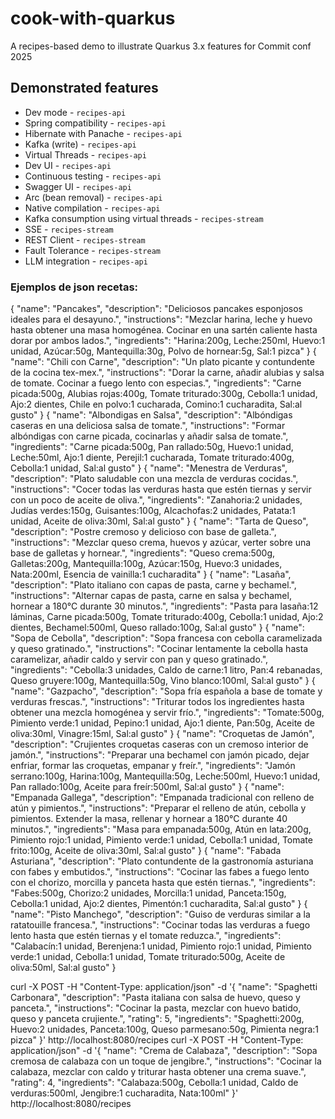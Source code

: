 # cook-with-quarkus

A recipes-based demo to illustrate Quarkus 3.x features for Commit conf 2025

## Demonstrated features

* Dev mode - `recipes-api`
* Spring compatibility - `recipes-api`
* Hibernate with Panache - `recipes-api`
* Kafka (write) - `recipes-api`
* Virtual Threads - `recipes-api`
* Dev UI - `recipes-api`
* Continuous testing - `recipes-api`
* Swagger UI - `recipes-api`
* Arc (bean removal) - `recipes-api`
* Native compilation - `recipes-api`
* Kafka consumption using virtual threads - `recipes-stream`
* SSE - `recipes-stream`
* REST Client - `recipes-stream`
* Fault Tolerance - `recipes-stream`
* LLM integration - `recipes-api`

### Ejemplos de json recetas:
{
"name": "Pancakes",
"description": "Deliciosos pancakes esponjosos ideales para el desayuno.",
"instructions": "Mezclar harina, leche y huevo hasta obtener una masa homogénea. Cocinar en una sartén caliente hasta dorar por ambos lados.",
"ingredients": "Harina:200g, Leche:250ml, Huevo:1 unidad, Azúcar:50g, Mantequilla:30g, Polvo de hornear:5g, Sal:1 pizca"
}
{
"name": "Chili con Carne",
"description": "Un plato picante y contundente de la cocina tex-mex.",
"instructions": "Dorar la carne, añadir alubias y salsa de tomate. Cocinar a fuego lento con especias.",
"ingredients": "Carne picada:500g, Alubias rojas:400g, Tomate triturado:300g, Cebolla:1 unidad, Ajo:2 dientes, Chile en polvo:1 cucharada, Comino:1 cucharadita, Sal:al gusto"
}
{
"name": "Albondigas en Salsa",
"description": "Albóndigas caseras en una deliciosa salsa de tomate.",
"instructions": "Formar albóndigas con carne picada, cocinarlas y añadir salsa de tomate.",
"ingredients": "Carne picada:500g, Pan rallado:50g, Huevo:1 unidad, Leche:50ml, Ajo:1 diente, Perejil:1 cucharada, Tomate triturado:400g, Cebolla:1 unidad, Sal:al gusto"
}
{
"name": "Menestra de Verduras",
"description": "Plato saludable con una mezcla de verduras cocidas.",
"instructions": "Cocer todas las verduras hasta que estén tiernas y servir con un poco de aceite de oliva.",
"ingredients": "Zanahoria:2 unidades, Judías verdes:150g, Guisantes:100g, Alcachofas:2 unidades, Patata:1 unidad, Aceite de oliva:30ml, Sal:al gusto"
}
{
"name": "Tarta de Queso",
"description": "Postre cremoso y delicioso con base de galleta.",
"instructions": "Mezclar queso crema, huevos y azúcar, verter sobre una base de galletas y hornear.",
"ingredients": "Queso crema:500g, Galletas:200g, Mantequilla:100g, Azúcar:150g, Huevo:3 unidades, Nata:200ml, Esencia de vainilla:1 cucharadita"
}
{
"name": "Lasaña",
"description": "Plato italiano con capas de pasta, carne y bechamel.",
"instructions": "Alternar capas de pasta, carne en salsa y bechamel, hornear a 180°C durante 30 minutos.",
"ingredients": "Pasta para lasaña:12 láminas, Carne picada:500g, Tomate triturado:400g, Cebolla:1 unidad, Ajo:2 dientes, Bechamel:500ml, Queso rallado:100g, Sal:al gusto"
}
{
"name": "Sopa de Cebolla",
"description": "Sopa francesa con cebolla caramelizada y queso gratinado.",
"instructions": "Cocinar lentamente la cebolla hasta caramelizar, añadir caldo y servir con pan y queso gratinado.",
"ingredients": "Cebolla:3 unidades, Caldo de carne:1 litro, Pan:4 rebanadas, Queso gruyere:100g, Mantequilla:50g, Vino blanco:100ml, Sal:al gusto"
}
{
"name": "Gazpacho",
"description": "Sopa fría española a base de tomate y verduras frescas.",
"instructions": "Triturar todos los ingredientes hasta obtener una mezcla homogénea y servir frío.",
"ingredients": "Tomate:500g, Pimiento verde:1 unidad, Pepino:1 unidad, Ajo:1 diente, Pan:50g, Aceite de oliva:30ml, Vinagre:15ml, Sal:al gusto"
}
{
"name": "Croquetas de Jamón",
"description": "Crujientes croquetas caseras con un cremoso interior de jamón.",
"instructions": "Preparar una bechamel con jamón picado, dejar enfriar, formar las croquetas, empanar y freír.",
"ingredients": "Jamón serrano:100g, Harina:100g, Mantequilla:50g, Leche:500ml, Huevo:1 unidad, Pan rallado:100g, Aceite para freír:500ml, Sal:al gusto"
}
{
"name": "Empanada Gallega",
"description": "Empanada tradicional con relleno de atún y pimientos.",
"instructions": "Preparar el relleno de atún, cebolla y pimientos. Extender la masa, rellenar y hornear a 180°C durante 40 minutos.",
"ingredients": "Masa para empanada:500g, Atún en lata:200g, Pimiento rojo:1 unidad, Pimiento verde:1 unidad, Cebolla:1 unidad, Tomate frito:100g, Aceite de oliva:30ml, Sal:al gusto"
}
{
"name": "Fabada Asturiana",
"description": "Plato contundente de la gastronomía asturiana con fabes y embutidos.",
"instructions": "Cocinar las fabes a fuego lento con el chorizo, morcilla y panceta hasta que estén tiernas.",
"ingredients": "Fabes:500g, Chorizo:2 unidades, Morcilla:1 unidad, Panceta:150g, Cebolla:1 unidad, Ajo:2 dientes, Pimentón:1 cucharadita, Sal:al gusto"
}
{
"name": "Pisto Manchego",
"description": "Guiso de verduras similar a la ratatouille francesa.",
"instructions": "Cocinar todas las verduras a fuego lento hasta que estén tiernas y el tomate reduzca.",
"ingredients": "Calabacín:1 unidad, Berenjena:1 unidad, Pimiento rojo:1 unidad, Pimiento verde:1 unidad, Cebolla:1 unidad, Tomate triturado:500g, Aceite de oliva:50ml, Sal:al gusto"
}

















curl -X POST -H "Content-Type: application/json" -d '{ "name": "Spaghetti Carbonara", "description": "Pasta italiana con salsa de huevo, queso y panceta.", "instructions": "Cocinar la pasta, mezclar con huevo batido, queso y panceta crujiente.", "rating": 5, "ingredients": "Spaghetti:200g, Huevo:2 unidades, Panceta:100g, Queso parmesano:50g, Pimienta negra:1 pizca" }' http://localhost:8080/recipes
curl -X POST -H "Content-Type: application/json" -d '{ "name": "Crema de Calabaza", "description": "Sopa cremosa de calabaza con un toque de jengibre.", "instructions": "Cocinar la calabaza, mezclar con caldo y triturar hasta obtener una crema suave.", "rating": 4, "ingredients": "Calabaza:500g, Cebolla:1 unidad, Caldo de verduras:500ml, Jengibre:1 cucharadita, Nata:100ml" }' http://localhost:8080/recipes
